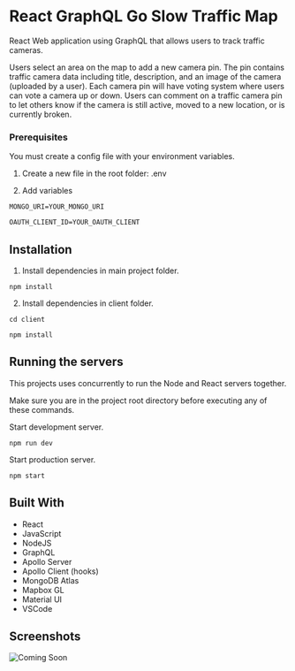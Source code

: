 # React GraphQL Go Slow Traffic Map

React Web application using GraphQL that allows users to track traffic cameras.

Users select an area on the map to add a new camera pin. The pin contains traffic camera data including title, description, and an image of the camera (uploaded by a user). Each camera pin will have voting system where users can vote a camera up or down. Users can comment on a traffic camera pin to let others know if the camera is still active, moved to a new location, or is currently broken.

### Prerequisites

You must create a config file with your environment variables.

1. Create a new file in the root folder: .env

2. Add variables

```
MONGO_URI=YOUR_MONGO_URI

OAUTH_CLIENT_ID=YOUR_OAUTH_CLIENT

```

## Installation

1. Install dependencies in main project folder.

```
npm install
```

2. Install dependencies in client folder.

```
cd client

npm install
```

## Running the servers

This projects uses concurrently to run the Node and React servers together.

Make sure you are in the project root directory before executing any of these commands.

Start development server.

```
npm run dev
```

Start production server.

```
npm start
```

## Built With

- React
- JavaScript
- NodeJS
- GraphQL
- Apollo Server
- Apollo Client (hooks)
- MongoDB Atlas
- Mapbox GL
- Material UI
- VSCode

## Screenshots

![Coming Soon](https://upload.wikimedia.org/wikipedia/commons/8/80/Comingsoon.png "Coming Soon")
